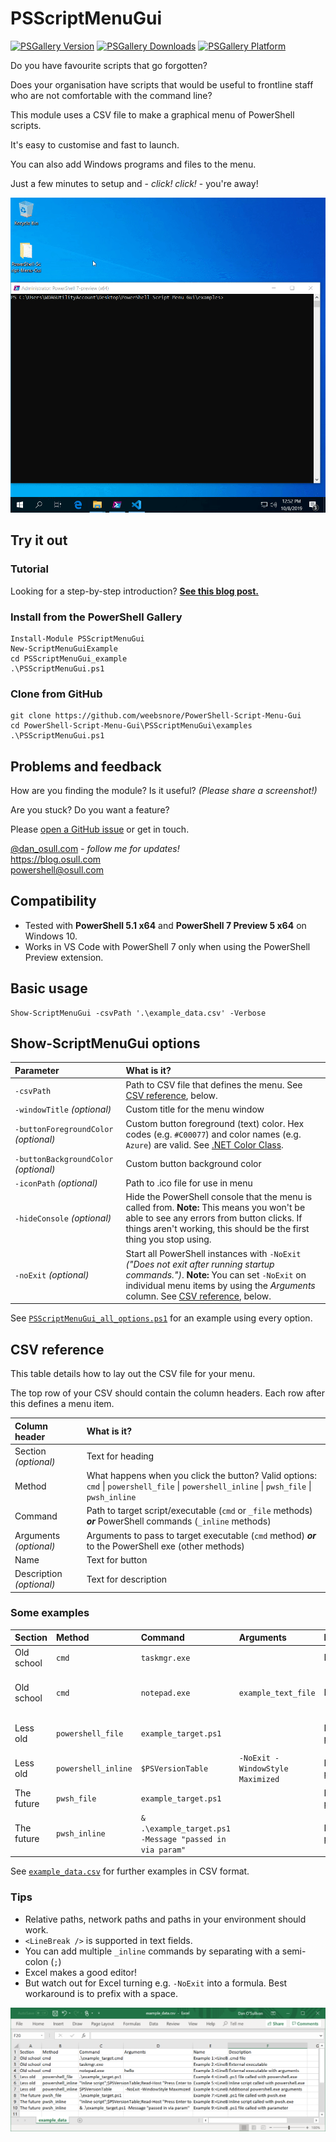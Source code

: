 # PSScriptMenuGui

[![PSGallery Version](https://img.shields.io/powershellgallery/v/PSScriptMenuGui.png?style=for-the-badge&logo=powershell&label=PowerShell%20Gallery)](https://www.powershellgallery.com/packages/PSScriptMenuGui/) [![PSGallery Downloads](https://img.shields.io/powershellgallery/dt/PSScriptMenuGui.png?style=for-the-badge&label=Downloads)](https://www.powershellgallery.com/packages/PSScriptMenuGui/) [![PSGallery Platform](https://img.shields.io/powershellgallery/p/PSScriptMenuGui.png?style=for-the-badge&label=Platform)](https://www.powershellgallery.com/packages/PSScriptMenuGui/)

Do you have favourite scripts that go forgotten?

Does your organisation have scripts that would be useful to frontline staff who are not comfortable with the command line?

This module uses a CSV file to make a graphical menu of PowerShell scripts.

It's easy to customise and fast to launch.

You can also add Windows programs and files to the menu.

Just a few minutes to setup and - *click! click!* - you're away!

![](demo.gif)

## Try it out

### Tutorial

Looking for a step-by-step introduction? [**See this blog post.**](https://blog.osull.com/2019/11/06/tutorial-use-a-csv-file-to-make-a-graphical-menu-of-powershell-scripts/)

### Install from the PowerShell Gallery

    Install-Module PSScriptMenuGui
    New-ScriptMenuGuiExample
    cd PSScriptMenuGui_example
    .\PSScriptMenuGui.ps1

### Clone from GitHub

    git clone https://github.com/weebsnore/PowerShell-Script-Menu-Gui
    cd PowerShell-Script-Menu-Gui\PSScriptMenuGui\examples
    .\PSScriptMenuGui.ps1

## Problems and feedback

How are you finding the module? Is it useful? *(Please share a screenshot!)*

Are you stuck? Do you want a feature?

Please [open a GitHub issue](https://github.com/weebsnore/PowerShell-Script-Menu-Gui/issues) or get in touch.

[@dan_osull.com](https://twitter.com/dan_osull_com/) *- follow me for updates!*  
https://blog.osull.com  
powershell@osull.com

## Compatibility

- Tested with **PowerShell 5.1 x64** and **PowerShell 7 Preview 5 x64** on Windows 10.
- Works in VS Code with PowerShell 7 only when using the PowerShell Preview extension.

## Basic usage

    Show-ScriptMenuGui -csvPath '.\example_data.csv' -Verbose

## Show-ScriptMenuGui options

Parameter | What is it?
:--- |:---
`-csvPath` | Path to CSV file that defines the menu. See [CSV reference](#csv-reference), below.
`-windowTitle` *(optional)* | Custom title for the menu window
`-buttonForegroundColor` *(optional)* | Custom button foreground (text) color. Hex codes (e.g. `#C00077`) and color names (e.g. `Azure`) are valid. See [.NET Color Class](https://docs.microsoft.com/en-us/dotnet/api/system.windows.media.colors).
`-buttonBackgroundColor` *(optional)* | Custom button background color
`-iconPath` *(optional)* | Path to .ico file for use in menu
`-hideConsole` *(optional)* | Hide the PowerShell console that the menu is called from. **Note:** This means you won't be able to see any errors from button clicks. If things aren't working, this should be the first thing you stop using.
`-noExit` *(optional)* | Start all PowerShell instances with `-NoExit` *("Does not exit after running startup commands.")*. **Note:** You can set `-NoExit` on individual menu items by using the *Arguments* column. See [CSV reference](#csv-reference), below.

See [`PSScriptMenuGui_all_options.ps1`](PSScriptMenuGui/examples/PSScriptMenuGui_all_options.ps1) for an example using every option.

## CSV reference

This table details how to lay out the CSV file for your menu.

The top row of your CSV should contain the column headers. Each row after this defines a menu item.

Column header | What is it?
:--- |:---
Section *(optional)* | Text for heading
Method | What happens when you click the button? Valid options: `cmd` \| `powershell_file` \| `powershell_inline` \| `pwsh_file` \| `pwsh_inline`
Command | Path to target script/executable (`cmd` or `_file` methods) ***or*** PowerShell commands (`_inline` methods)
Arguments *(optional)* | Arguments to pass to target executable (`cmd` method) ***or*** to the PowerShell exe (other methods)
Name | Text for button
Description *(optional)* | Text for description 

### Some examples

Section | Method | Command | Arguments | Name | Description
:---|:---|:---|:---|:---|:---
Old school | `cmd` | `taskmgr.exe` | | Example 2: cmd | External executable
Old school | `cmd` | `notepad.exe` | `example_text_file` | Example 3: cmd | External executable with arguments
Less old | `powershell_file` | `example_target.ps1` | | Example 4: powershell_file | .ps1 file called with powershell.exe
Less old | `powershell_inline` | `$PSVersionTable` | `-NoExit -WindowStyle Maximized` | Example 6: powershell_inline | Additional powershell.exe arguments
The future | `pwsh_file` | `example_target.ps1` | | Example 7: pwsh_file | .ps1 file called with pwsh.exe
The future | `pwsh_inline` | `& .\example_target.ps1 -Message "passed in via param"` | |Example 9: pwsh_inline | .ps1 file called with parameter

See [`example_data.csv`](PSScriptMenuGui/examples/example_data.csv) for further examples in CSV format.

### Tips

- Relative paths, network paths and paths in your environment should work.
- `<LineBreak />` is supported in text fields.
- You can add multiple `_inline` commands by separating with a semi-colon (`;`)
- Excel makes a good editor!
- But watch out for Excel turning e.g. `-NoExit` into a formula. Best workaround is to prefix with a space.

![](excel.png)
